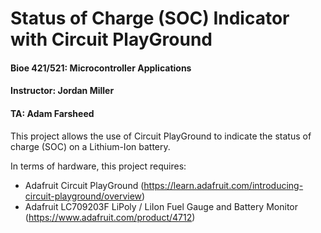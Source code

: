 # Status of Charge (SOC) Indicator with Circuit PlayGround

#### Bioe 421/521: Microcontroller Applications
#### Instructor: Jordan Miller
#### TA: Adam Farsheed

This project allows the use of Circuit PlayGround to indicate the status of charge (SOC) on a Lithium-Ion battery.


In terms of hardware, this project requires:
  - Adafruit Circuit PlayGround (https://learn.adafruit.com/introducing-circuit-playground/overview)
  - Adafruit LC709203F LiPoly / LiIon Fuel Gauge and Battery Monitor (https://www.adafruit.com/product/4712)



